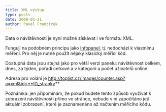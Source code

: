 ```yaml
---
title: XML výstup
type: posts
date: 2008-01-21
author: Pavel Francírek
---
```

Data o návštěvnosti je nyní možné získávat i ve formátu XML.

Fungují na podobném principu jako [Infopanel](https://www.toplist.cz/infopanel/), tj. nedochází k vlastnímu měření. Pro něj je nutné použít nějaký klasický měřící kód.

Dostupná data jsou stejná jako pro větší verzi panelu: návštěvnost celkem, dnes, za týden, pořadí celkové a v kategorii a počet uživatelů online.

Adresa pro volání je http://toplist.cz/images/counter.asp?a=xml&id=**ID_stranky**

Poznámka: jen připomínám, že pokud budete tento způsob využívat k zobrazení návštěvnosti přímo ve stránce, nebude v ní započítáno její aktuální zobrazení, které je zaznamenáno až načtením měřícího kódu.